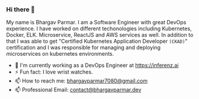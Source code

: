 ### Hi there 👋

My name is Bhargav Parmar. I am a Software Engineer with great DevOps experience. I have worked on different techonologies including Kubernetes, Docker, ELK. Microservice, ReactJS and AWS services as well. In addition to that I was able to get "Certified Kubernetes Application Developer `(CKAD)`" certification and I was responsible for managing and deploying microservices on kubernetes environments.

- 🌱 I'm currently working as a DevOps Engineer at https://inferenz.ai 
- ⚡ Fun fact: I love wrist watches.
- 📫 How to reach me: bhargavparmar7080@gmail.com
- 📫 Professional Email: contact@bhargavparmar.dev
<!-- - 🌱 I’m currently learning system design and React as a front-end to develop my personal project. -->
<!-- - 🔭 I’m currently working on a application called BeatBonds (Personal Project), where you can invest in a artist (No real money). -->
<!-- - 🤔 I’m looking a job as a Java Developer/Backend Developer and ready to relocate. -->

<!--
- 👯 I’m looking to collaborate on ...
- 🤔 I’m looking for help with ... 
- 💬 Ask me about ... 
-->

  
<!--
- 😄 Pronouns: ... 
-->
<!--My portfolio [here](https://bhargav0605.github.io/portfolio)-->

<!--
**bhargav0605/bhargav0605** is a ✨ _special_ ✨ repository because its `README.md` (this file) appears on your GitHub profile.

Here are some ideas to get you started:
-->
